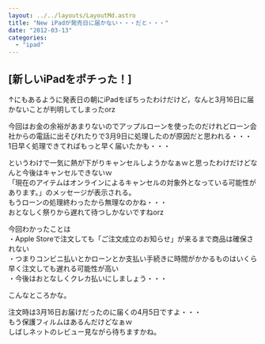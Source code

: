 ```yaml
---
layout: ../../layouts/LayoutMd.astro
title: "New iPadが発売日に届かない・・・だと・・・"
date: "2012-03-13"
categories: 
  - "ipad"
---
```


## [新しいiPadをポチった！]

↑にもあるように発表日の朝にiPadをぽちったわけだけど，なんと3月16日に届かないことが判明してしまったorz

今回はお金の余裕があまりないのでアップルローンを使ったのだけれどローン会社からの電話に出そびれたりで3月9日に処理したのが原因だと思われる・・・  
1日早く処理できてればもっと早く届いたかも・・・

というわけで一気に熱が下がりキャンセルしようかなぁｗと思ったわけだけどなんと今後はキャンセルできないｗ  
「現在のアイテムはオンラインによるキャンセルの対象外となっている可能性があります。」のメッセージが表示される。  
もうローンの処理終わったから無理なのかね・・・  
おとなしく祭りから遅れて待つしかないですねorz

今回わかったことは  
・Apple Storeで注文しても「ご注文成立のお知らせ」が来るまで商品は確保されない  
・つまりコンビニ払いとかローンとか支払い手続きに時間がかかるものはいくら早く注文しても遅れる可能性が高い  
・今後はおとなしくクレカ払いにしましょう・・・

こんなところかな。

注文時は3月16日お届けだったのに届くの4月5日ですよ・・・  
もう保護フィルムはあるんだけどなぁｗ  
しばしネットのレビュー見ながら待ちますかね。
